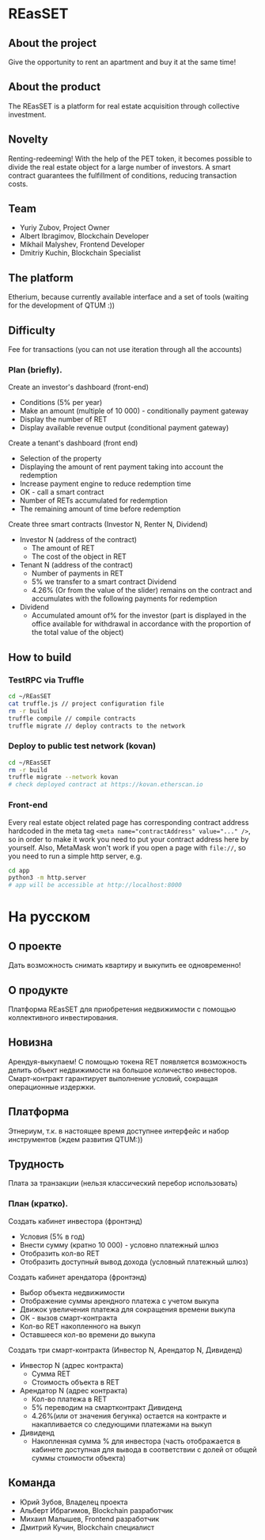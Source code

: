 # REasSET
## About the project
Give the opportunity to rent an apartment and buy it at the same time!
## About the product
The REasSET is a platform for real estate acquisition through collective investment.
## Novelty
Renting-redeeming! With the help of the PET token, it becomes possible to divide the real estate object for a large number of investors. A smart contract guarantees the fulfillment of conditions, reducing transaction costs.
## Team
* Yuriy Zubov, Project Owner
* Albert Ibragimov, Blockchain Developer
* Mikhail Malyshev, Frontend Developer
* Dmitriy Kuchin, Blockchain Specialist
## The platform
Etherium, because currently available interface and a set of tools (waiting for the development of QTUM :))
## Difficulty
Fee for transactions (you can not use iteration through all the accounts)
### Plan (briefly).
Create an investor's dashboard (front-end)
- Conditions (5% per year)
- Make an amount (multiple of 10 000) - conditionally payment gateway
- Display the number of RET
- Display available revenue output (conditional payment gateway)

Create a tenant's dashboard (front end)
- Selection of the property
- Displaying the amount of rent payment taking into account the redemption
- Increase payment engine to reduce redemption time
- OK - call a smart contract
- Number of RETs accumulated for redemption
- The remaining amount of time before redemption

Create three smart contracts (Investor N, Renter N, Dividend)
* Investor N (address of the contract)
  - The amount of RET
  - The cost of the object in RET
* Tenant N (address of the contract)
  - Number of payments in RET
  - 5% we transfer to a smart contract Dividend
  - 4.26% (Or from the value of the slider) remains on the contract and accumulates with the following payments for redemption
* Dividend
  - Accumulated amount of% for the investor (part is displayed in the office available for withdrawal in accordance with the proportion of the total value of the object)

## How to build 
### TestRPC via Truffle
``` bash
cd ~/REasSET
cat truffle.js // project configuration file
rm -r build
truffle compile // compile contracts
truffle migrate // deploy contracts to the network
```

### Deploy to public test network (kovan)

``` bash
cd ~/REasSET
rm -r build
truffle migrate --network kovan
# check deployed contract at https://kovan.etherscan.io
```

### Front-end
Every real estate object related page has corresponding contract address hardcoded in the meta tag `<meta name="contractAddress" value="..." />`, so in order to make it work you need to put your contract address here by yourself. Also, MetaMask won't work if you open a page with `file://`, so you need to run a simple http server, e.g. 
``` bash
cd app
python3 -m http.server
# app will be accessible at http://localhost:8000
```

# На русском

## О проекте
Дать возможность снимать квартиру и выкупить ее одновременно!
## О продукте
Платформа REasSET для приобретения недвижимости с помощью коллективного инвестирования.
## Новизна
Арендуя-выкупаем! С помощью токена   RET появляется возможность делить объект недвижимости на большое количество инвесторов. Смарт-контракт гарантирует выполнение условий, сокращая операционные издержки.
## Платформа
Этнериум, т.к. в настоящее время доступнее интерфейс и набор инструментов (ждем развития QTUM:))
## Трудность
Плата за транзакции (нельзя классический перебор использовать)

### План (кратко).
Создать кабинет инвестора (фронтэнд) 
- Условия (5% в год)
- Внести сумму (кратно 10 000) - условно платежный шлюз
- Отобразить кол-во RET
- Отобразить доступный вывод дохода (условный платежный шлюз)

Создать кабинет арендатора (фронтэнд)
- Выбор объекта недвижимости
- Отображение суммы арендного платежа с учетом выкупа
- Движок увеличения платежа для сокращения времени выкупа
- ОК - вызов смарт-контракта
- Кол-во RET накопленного на выкуп
- Оставшееся кол-во времени до выкупа
               
Создать три смарт-контракта (Инвестор N, Арендатор N,  Дивиденд)
* Инвестор N (адрес контракта)
  - Сумма RET
  - Стоимость объекта в RET
* Арендатор N (адрес контракта)
  - Кол-во платежа в RET
  - 5% переводим на смартконтракт Дивиденд
  - 4.26%(или от значения бегунка) остается на контракте и накапливается со следующими платежами на выкуп
* Дивиденд
  - Накопленная сумма  % для инвестора (часть отображается в кабинете доступная для вывода в соответствии с долей от общей суммы стоимости объекта)

## Команда
* Юрий Зубов, Владелец проекта
* Альберт Ибрагимов, Blockchain разработчик
* Михаил Малышев, Frontend разработчик
* Дмитрий Кучин, Blockchain специалист
